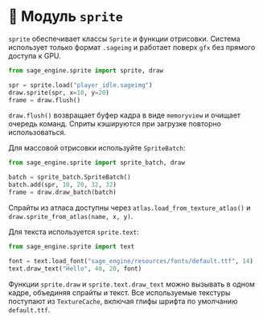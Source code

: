# 📘 Модуль `sprite`

`sprite` обеспечивает классы `Sprite` и функции отрисовки. Система использует только формат `.sageimg` и работает поверх `gfx` без прямого доступа к GPU.

```python
from sage_engine.sprite import sprite, draw

spr = sprite.load("player_idle.sageimg")
draw.sprite(spr, x=10, y=20)
frame = draw.flush()
```

`draw.flush()` возвращает буфер кадра в виде `memoryview` и очищает очередь команд.
Сприты кэшируются при загрузке повторно использоваться.

Для массовой отрисовки используйте `SpriteBatch`:

```python
from sage_engine.sprite import sprite_batch, draw

batch = sprite_batch.SpriteBatch()
batch.add(spr, 10, 20, 32, 32)
frame = draw.draw_batch(batch)
```

Спрайты из атласа доступны через `atlas.load_from_texture_atlas()` и
`draw.sprite_from_atlas(name, x, y)`.

Для текста используется `sprite.text`:
```python
from sage_engine.sprite import text

font = text.load_font("sage_engine/resources/fonts/default.ttf", 14)
text.draw_text("Hello", 40, 20, font)
```

Функции `sprite.draw` и `sprite.text.draw_text` можно вызывать в одном кадре,
объединяя спрайты и текст. Все используемые текстуры поступают из
`TextureCache`, включая глифы шрифта по умолчанию `default.ttf`.
